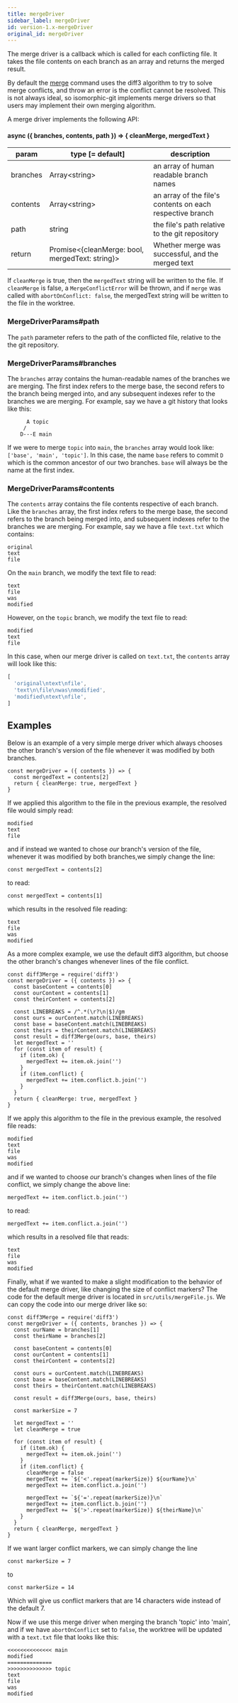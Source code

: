```yaml
---
title: mergeDriver
sidebar_label: mergeDriver
id: version-1.x-mergeDriver
original_id: mergeDriver
---
```

The merge driver is a callback which is called for each conflicting file. It takes the file contents on each branch as an array and returns the merged result.

By default the [merge](./merge.md) command uses the diff3 algorithm to try to solve merge conflicts, and throw an error is the conflict cannot be resolved. This is not always ideal, so isomorphic-git implements merge drivers so that users may implement their own merging algorithm.

A merge driver implements the following API:

#### async ({ branches, contents, path }) => { cleanMerge, mergedText }
| param         | type [= default]                                  | description                                               |
| ------------- | ------------------------------------------------- | --------------------------------------------------------- |
| branches      | Array\<string\>                                   | an array of human readable branch names                   |
| contents      | Array\<string\>                                   | an array of the file's contents on each respective branch |
| path          | string                                            | the file's path relative to the git repository            |
| return        | Promise\<{cleanMerge: bool, mergedText: string}\> | Whether merge was successful, and the merged text         |


If `cleanMerge` is true, then the `mergedText` string will be written to the file. If `cleanMerge` is false, a `MergeConflictError` will be thrown, and if `merge` was called with `abortOnConflict: false`, the mergedText string will be written to the file in the worktree.

### MergeDriverParams#path
The `path` parameter refers to the path of the conflicted file, relative to the the git repository.
### MergeDriverParams#branches
The `branches` array contains the human-readable names of the branches we are merging. The first index refers to the merge base, the second refers to the branch being merged into, and any subsequent indexes refer to the branches we are merging. For example, say we have a git history that looks like this:
```
	  A topic
	 /
    D---E main
```
If we were to merge `topic` into `main`, the `branches` array would look like: `['base', 'main', 'topic']`. In this case, the name `base` refers to commit `D` which is the common ancestor of our two branches. `base` will always be the name at the first index.

### MergeDriverParams#contents
The `contents` array contains the file contents respective of each branch. Like the `branches` array, the first index refers to the merge base, the second refers to the branch being merged into, and subsequent indexes refer to the branches we are merging. For example, say we have a file `text.txt` which contains:
```
original
text
file
```

On the `main` branch, we modify the text file to read:
```
text
file
was
modified
```

However, on the `topic` branch, we modify the text file to read:
```
modified
text
file
```

In this case, when our merge driver is called on `text.txt`, the `contents` array will look like this:
```js
[
  'original\ntext\nfile',
  'text\n\file\nwas\nmodified',
  'modified\ntext\nfile',
]
```

## Examples
Below is an example of a very simple merge driver which always chooses the other branch's version of the file whenever it was modified by both branches.
```
const mergeDriver = ({ contents }) => {
  const mergedText = contents[2]
  return { cleanMerge: true, mergedText }
}
```

If we applied this algorithm to the file in the previous example, the resolved file would simply read:
```
modified
text
file
```

and if instead we wanted to chose *our* branch's version of the file, whenever it was modified by both branches,we simply change the line:
```
const mergedText = contents[2]
```
to read:
```
const mergedText = contents[1]
```
which results in the resolved file reading:
```
text
file
was
modified
```

As a more complex example, we use the default diff3 algorithm, but choose the other branch's changes whenever lines of the file conflict.
```
const diff3Merge = require('diff3')
const mergeDriver = ({ contents }) => {
  const baseContent = contents[0]
  const ourContent = contents[1]
  const theirContent = contents[2]

  const LINEBREAKS = /^.*(\r?\n|$)/gm
  const ours = ourContent.match(LINEBREAKS)
  const base = baseContent.match(LINEBREAKS)
  const theirs = theirContent.match(LINEBREAKS)
  const result = diff3Merge(ours, base, theirs)
  let mergedText = ''
  for (const item of result) {
    if (item.ok) {
      mergedText += item.ok.join('')
    }
    if (item.conflict) {
      mergedText += item.conflict.b.join('')
    }
  }
  return { cleanMerge: true, mergedText }
}
```

If we apply this algorithm to the file in the previous example, the resolved file reads:
```
modified
text
file
was
modified
```
and if we wanted to choose *our* branch's changes when lines of the file conflict, we simply change the above line:
```
mergedText += item.conflict.b.join('')
```
to read:
```
mergedText += item.conflict.a.join('')
```
which results in a resolved file that reads:
```
text
file
was
modified
```
Finally, what if we wanted to make a slight modification to the behavior of the default merge driver, like changing the size of conflict markers? The code for the default merge driver is located in `src/utils/mergeFile.js`. We can copy the code into our merge driver like so:
```
const diff3Merge = require('diff3')
const mergeDriver = ({ contents, branches }) => {
  const ourName = branches[1]
  const theirName = branches[2]

  const baseContent = contents[0]
  const ourContent = contents[1]
  const theirContent = contents[2]

  const ours = ourContent.match(LINEBREAKS)
  const base = baseContent.match(LINEBREAKS)
  const theirs = theirContent.match(LINEBREAKS)

  const result = diff3Merge(ours, base, theirs)

  const markerSize = 7

  let mergedText = ''
  let cleanMerge = true

  for (const item of result) {
    if (item.ok) {
      mergedText += item.ok.join('')
    }
    if (item.conflict) {
      cleanMerge = false
      mergedText += `${'<'.repeat(markerSize)} ${ourName}\n`
      mergedText += item.conflict.a.join('')

      mergedText += `${'='.repeat(markerSize)}\n`
      mergedText += item.conflict.b.join('')
      mergedText += `${'>'.repeat(markerSize)} ${theirName}\n`
    }
  }
  return { cleanMerge, mergedText }
}
```

If we want larger conflict markers, we can simply change the line
```
const markerSize = 7
```
to
```
const markerSize = 14
```
Which will give us conflict markers that are 14 characters wide instead of the default 7.

Now if we use this merge driver when merging the branch 'topic' into 'main', and if we have `abortOnConflict` set to `false`, the worktree will be updated with a `text.txt` file that looks like this:
```
<<<<<<<<<<<<<< main
modified
==============
>>>>>>>>>>>>>> topic
text
file
was
modified
```
